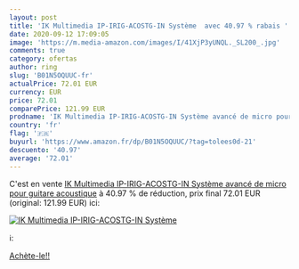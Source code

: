 ```yaml
---
layout: post
title: 'IK Multimedia IP-IRIG-ACOSTG-IN Système  avec 40.97 % rabais '
date: 2020-09-12 17:09:05
image: 'https://m.media-amazon.com/images/I/41XjP3yUNQL._SL200_.jpg'
comments: true
category: ofertas
author: ring
slug: 'B01N5OQUUC-fr'
actualPrice: 72.01 EUR
currency: EUR
price: 72.01
comparePrice: 121.99 EUR
prodname: 'IK Multimedia IP-IRIG-ACOSTG-IN Système avancé de micro pour guitare acoustique'
country: 'fr'
flag: '🇫🇷'
buyurl: 'https://www.amazon.fr/dp/B01N5OQUUC/?tag=tolees0d-21'
descuento: '40.97'
average: '72.01'
---
```


C'est en vente [IK Multimedia IP-IRIG-ACOSTG-IN Système avancé de micro pour guitare acoustique](https://www.amazon.fr/dp/B01N5OQUUC/?tag=tolees0d-21)  à  40.97 % de réduction, prix final  72.01 EUR (original: 121.99 EUR) ici:

[![IK Multimedia IP-IRIG-ACOSTG-IN Système ](https://m.media-amazon.com/images/I/41XjP3yUNQL._SL200_.jpg)](https://www.amazon.fr/dp/B01N5OQUUC/?tag=tolees0d-21)

ℹ️:


[Achète-le!!](https://www.amazon.fr/dp/B01N5OQUUC/?tag=tolees0d-21)
